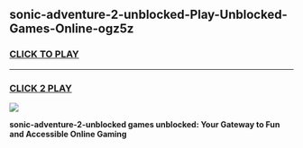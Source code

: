 
## sonic-adventure-2-unblocked-Play-Unblocked-Games-Online-ogz5z
<h3>
<a href="https://premium76.site?title=sonic-adventure-2-unblocked&ref=25A">CLICK TO PLAY</a></h3>
<hr>

<h3>
<a href="https://premium76.site?title=sonic-adventure-2-unblocked&ref=25A">CLICK 2 PLAY</a>
  
</h3>

<a href="https://premium76.site?title=sonic-adventure-2-unblocked&ref=25A"><img src="https://clearcache.store/games.png"></a>


**sonic-adventure-2-unblocked games unblocked: Your Gateway to Fun and Accessible Online Gaming**
